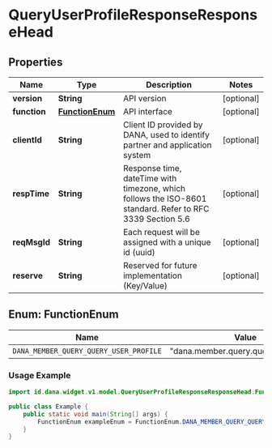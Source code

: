

# QueryUserProfileResponseResponseHead


## Properties

| Name | Type | Description | Notes |
| - | - | - | - |
|**version** | **String** | API version |  [optional] |
|**function** | [**FunctionEnum**](#FunctionEnum) | API interface |  [optional] |
|**clientId** | **String** | Client ID provided by DANA, used to identify partner and application system |  [optional] |
|**respTime** | **String** | Response time, dateTime with timezone, which follows the ISO-8601 standard. Refer to RFC 3339 Section 5.6 |  [optional] |
|**reqMsgId** | **String** | Each request will be assigned with a unique id (uuid) |  [optional] |
|**reserve** | **String** | Reserved for future implementation (Key/Value) |  [optional] |


<a name="FunctionEnum"></a>
## Enum: FunctionEnum

| Name | Value | Description |
| - | - | - |
| `DANA_MEMBER_QUERY_QUERY_USER_PROFILE` | "dana.member.query.queryUserProfile" |  |

### Usage Example
```java
import id.dana.widget.v1.model.QueryUserProfileResponseResponseHead.FunctionEnum;

public class Example {
    public static void main(String[] args) {
        FunctionEnum exampleEnum = FunctionEnum.DANA_MEMBER_QUERY_QUERY_USER_PROFILE;
    }
}
```



